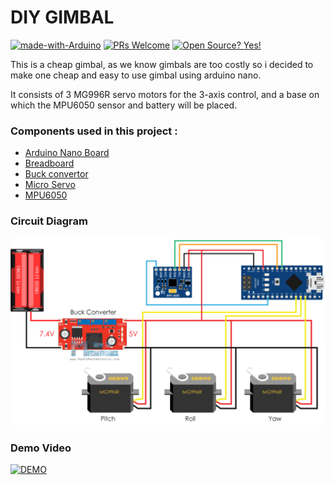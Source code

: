# DIY GIMBAL
[![made-with-Arduino](https://img.shields.io/badge/Made%20with-Arduino%20Nano-1f425f.svg)](http://arduino.cc)
[![PRs Welcome](https://img.shields.io/badge/PRs-welcome-brightgreen.svg)](http://makeapullrequest.com)
[![Open Source? Yes!](https://badgen.net/badge/Open%20Source%20%3F/Yes%21/blue?icon=github)](https://github.com/aamit2267/Gimbal-w-Arduino/)

This is a cheap gimbal, as we know gimbals are too costly so i decided to make one cheap and easy to use gimbal using arduino nano. 

It consists of 3 MG996R servo motors for the 3-axis control, and a base on which the MPU6050 sensor and battery will be placed.

### Components used in this project :
- [Arduino Nano Board](https://amzn.to/2R5Zv6D) 
- [Breadboard](https://amzn.to/2LYGILy) 
- [Buck convertor](https://amzn.to/2JS4V7i) 
- [Micro Servo](https://amzn.to/2MjzD55) 
- [MPU6050](https://amzn.to/2TXgrze) 

### Circuit Diagram
![](https://github.com/aamit2267/Gimbal-w-Arduino/blob/main/arduino.png) 

### Demo Video
[![DEMO](https://yt-embed.herokuapp.com/embed?v=w1LTCHEpGig)](https://www.youtube.com/watch?v=w1LTCHEpGig "Demo")
